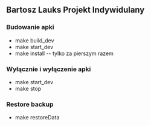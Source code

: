## Bartosz Lauks Projekt Indywidulany

### Budowanie apki

- make build_dev
- make start_dev
- make install -- tylko za pierszym razem

### Wyłącznie i wyłączenie apki

- make start_dev
- make stop

### Restore backup
- make restoreData